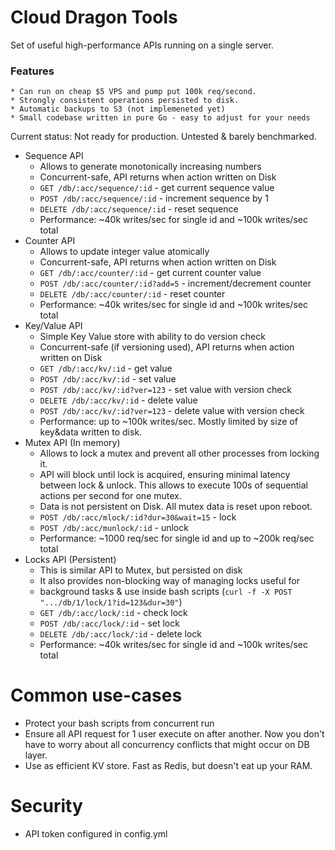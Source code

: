 # Cloud Dragon Tools
Set of useful high-performance APIs running on a single server.

### Features
    * Can run on cheap $5 VPS and pump put 100k req/second.
    * Strongly consistent operations persisted to disk.
    * Automatic backups to S3 (not implemeneted yet)
    * Small codebase written in pure Go - easy to adjust for your needs

Current status: Not ready for production. Untested & barely benchmarked.


* Sequence API
    * Allows to generate monotonically increasing numbers
    * Concurrent-safe, API returns when action written on Disk
    * `GET /db/:acc/sequence/:id` - get current sequence value
    * `POST /db/:acc/sequence/:id` - increment sequence by 1
    * `DELETE /db/:acc/sequence/:id` - reset sequence
    * Performance: ~40k writes/sec for single id  and ~100k writes/sec total
* Counter API
    * Allows to update integer value atomically
    * Concurrent-safe, API returns when action written on Disk
    * `GET /db/:acc/counter/:id` - get current counter value
    * `POST /db/:acc/counter/:id?add=5` - increment/decrement counter
    * `DELETE /db/:acc/counter/:id` - reset counter
    * Performance: ~40k writes/sec for single id  and ~100k writes/sec total
* Key/Value API
    * Simple Key Value store with ability to do version check
    * Concurrent-safe (if versioning used), API returns when action written on Disk
    * `GET /db/:acc/kv/:id` - get value
    * `POST /db/:acc/kv/:id` - set value 
    * `POST /db/:acc/kv/:id?ver=123` - set value with version check
    * `DELETE /db/:acc/kv/:id` - delete value
    * `POST /db/:acc/kv/:id?ver=123` - delete value with version check
    * Performance: up to ~100k writes/sec. Mostly limited by size of key&data written to disk.
* Mutex API (In memory)
    * Allows to lock a mutex and prevent all other processes from locking it.
    * API will block until lock is acquired, ensuring minimal latency between lock & unlock. This allows to execute 100s of sequential actions per second for one mutex.
    * Data is not persistent on Disk. All mutex data is reset upon reboot.
    * `POST /db/:acc/mlock/:id?dur=30&wait=15` - lock
    * `POST /db/:acc/munlock/:id` - unlock
    * Performance: ~1000 req/sec for single id and up to ~200k req/sec total
* Locks API (Persistent)
    * This is similar API to Mutex, but persisted on disk
    * It also provides non-blocking way of managing locks useful for 
    * background tasks & use inside bash scripts (`curl -f -X POST ".../db/1/lock/1?id=123&dur=30"`)
    * `GET /db/:acc/lock/:id` - check lock
    * `POST /db/:acc/lock/:id` - set lock
    * `DELETE /db/:acc/lock/:id` - delete lock
    * Performance: ~40k writes/sec for single id and ~100k writes/sec total



# Common use-cases
* Protect your bash scripts from concurrent run
* Ensure all API request for 1 user execute on after another. Now you don't have to worry about all concurrency conflicts that might occur on DB layer.
* Use as efficient KV store. Fast as Redis, but doesn't eat up your RAM.

# Security
* API token configured in config.yml